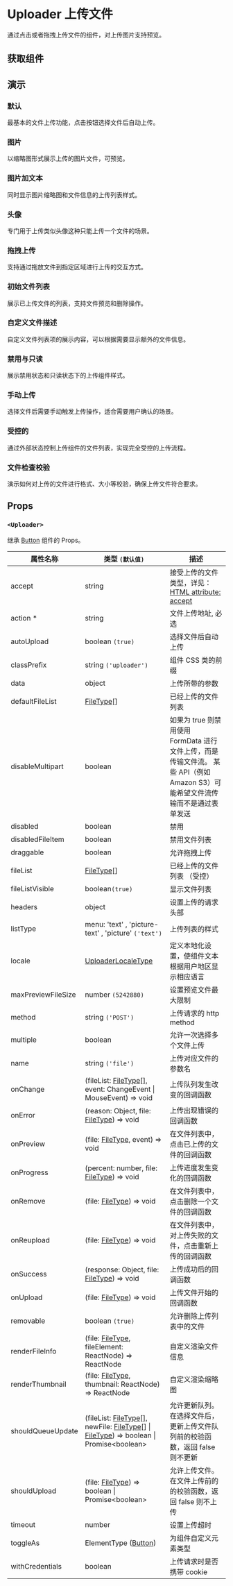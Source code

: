 # Uploader 上传文件

通过点击或者拖拽上传文件的组件，对上传图片支持预览。

## 获取组件

<!--{include:<import-guide>}-->

## 演示

### 默认

最基本的文件上传功能，点击按钮选择文件后自动上传。

<!--{include:`basic.md`}-->

### 图片

以缩略图形式展示上传的图片文件，可预览。

<!--{include:`picture.md`}-->

### 图片加文本

同时显示图片缩略图和文件信息的上传列表样式。

<!--{include:`picture-text.md`}-->

### 头像

专门用于上传类似头像这种只能上传一个文件的场景。

<!--{include:`avatar.md`}-->

### 拖拽上传

支持通过拖放文件到指定区域进行上传的交互方式。

<!--{include:`drag-and-drop.md`}-->

### 初始文件列表

展示已上传文件的列表，支持文件预览和删除操作。

<!--{include:`file-list.md`}-->

### 自定义文件描述

自定义文件列表项的展示内容，可以根据需要显示额外的文件信息。

<!--{include:`file-list-custom.md`}-->

### 禁用与只读

展示禁用状态和只读状态下的上传组件样式。

<!--{include:`disabled.md`}-->

### 手动上传

选择文件后需要手动触发上传操作，适合需要用户确认的场景。

<!--{include:`manually.md`}-->

### 受控的

通过外部状态控制上传组件的文件列表，实现完全受控的上传流程。

<!--{include:`controlled.md`}-->

### 文件检查校验

演示如何对上传的文件进行格式、大小等校验，确保上传文件符合要求。

<!--{include:`check.md`}-->

## Props

### `<Uploader>`

继承 [Button](/zh/components/button/) 组件的 Props。

| 属性名称           | 类型 `(默认值)`                                                                                                      | 描述                                                                                                                          |
| ------------------ | -------------------------------------------------------------------------------------------------------------------- | ----------------------------------------------------------------------------------------------------------------------------- |
| accept             | string                                                                                                               | 接受上传的文件类型，详见：[HTML attribute: accept](https://developer.mozilla.org/en-US/docs/Web/HTML/Attributes/accept)       |
| action \*          | string                                                                                                               | 文件上传地址, 必选                                                                                                            |
| autoUpload         | boolean `(true)`                                                                                                     | 选择文件后自动上传                                                                                                            |
| classPrefix        | string `('uploader')`                                                                                                | 组件 CSS 类的前缀                                                                                                             |
| data               | object                                                                                                               | 上传所带的参数                                                                                                                |
| defaultFileList    | [FileType][file][]                                                                                                   | 已经上传的文件列表                                                                                                            |
| disableMultipart   | boolean                                                                                                              | 如果为 true 则禁用使用 FormData 进行文件上传，而是传输文件流。 某些 API（例如 Amazon S3）可能希望文件流传输而不是通过表单发送 |
| disabled           | boolean                                                                                                              | 禁用                                                                                                                          |
| disabledFileItem   | boolean                                                                                                              | 禁用文件列表                                                                                                                  |
| draggable          | boolean                                                                                                              | 允许拖拽上传                                                                                                                  |
| fileList           | [FileType][file][]                                                                                                   | 已经上传的文件列表 （受控）                                                                                                   |
| fileListVisible    | boolean`(true)`                                                                                                      | 显示文件列表                                                                                                                  |
| headers            | object                                                                                                               | 设置上传的请求头部                                                                                                            |
| listType           | menu: 'text' , 'picture-text' , 'picture' `('text')`                                                                 | 上传列表的样式                                                                                                                |
| locale             | [UploaderLocaleType](/zh/guide/i18n/#uploader)                                                                       | 定义本地化设置，使组件文本根据用户地区显示相应语言                                                                            |
| maxPreviewFileSize | number `(5242880)`                                                                                                   | 设置预览文件最大限制                                                                                                          |
| method             | string `('POST')`                                                                                                    | 上传请求的 http method                                                                                                        |
| multiple           | boolean                                                                                                              | 允许一次选择多个文件上传                                                                                                      |
| name               | string `('file')`                                                                                                    | 上传对应文件的参数名                                                                                                          |
| onChange           | (fileList: [FileType][file][], event: ChangeEvent \| MouseEvent) => void                                             | 上传队列发生改变的回调函数                                                                                                    |
| onError            | (reason: Object, file: [FileType][file]) => void                                                                     | 上传出现错误的回调函数                                                                                                        |
| onPreview          | (file: [FileType][file], event) => void                                                                              | 在文件列表中，点击已上传的文件的回调函数                                                                                      |
| onProgress         | (percent: number, file: [FileType][file]) => void                                                                    | 上传进度发生变化的回调函数                                                                                                    |
| onRemove           | (file: [FileType][file]) => void                                                                                     | 在文件列表中，点击删除一个文件的回调函数                                                                                      |
| onReupload         | (file: [FileType][file]) => void                                                                                     | 在文件列表中，对上传失败的文件，点击重新上传的回调函数                                                                        |
| onSuccess          | (response: Object, file: [FileType][file]) => void                                                                   | 上传成功后的回调函数                                                                                                          |
| onUpload           | (file: [FileType][file]) => void                                                                                     | 上传文件开始的回调函数                                                                                                        |
| removable          | boolean `(true)`                                                                                                     | 允许删除上传列表中的文件                                                                                                      |
| renderFileInfo     | (file: [FileType][file], fileElement: ReactNode) => ReactNode                                                        | 自定义渲染文件信息                                                                                                            |
| renderThumbnail    | (file: [FileType][file], thumbnail: ReactNode) => ReactNode                                                          | 自定义渲染缩略图                                                                                                              |
| shouldQueueUpdate  | (fileList: [FileType][file][], newFile: [FileType][file][] \| [FileType][file]) => boolean \| Promise&lt;boolean&gt; | 允许更新队列。在选择文件后，更新上传文件队列前的校验函数，返回 false 则不更新                                                 |
| shouldUpload       | (file: [FileType][file]) => boolean \| Promise&lt;boolean&gt;                                                        | 允许上传文件。在文件上传前的的校验函数，返回 false 则不上传                                                                   |
| timeout            | number                                                                                                               | 设置上传超时                                                                                                                  |
| toggleAs           | ElementType ([Button](/zh/components/button/))                                                                       | 为组件自定义元素类型                                                                                                          |
| withCredentials    | boolean                                                                                                              | 上传请求时是否携带 cookie                                                                                                     |

<!--{include:(_common/types/file-type.md)}-->

[file]: #code-ts-file-type-code
